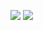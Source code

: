 [![](https://img.shields.io/badge/python-3.8.5-blue.svg)](https://www.python.org/downloads/release/python-385/) [![](https://img.shields.io/badge/opencv-4.5.5-blue)](https://opencv.org/)
